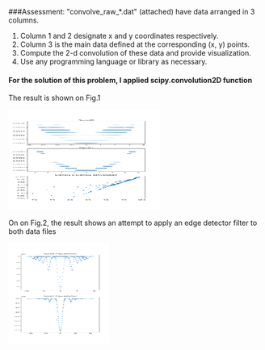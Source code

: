 ###Assessment: "convolve_raw_*.dat" (attached) have data arranged in 3 columns.
1) Column 1 and 2 designate x and y coordinates respectively. 
2) Column 3 is the main data defined at the corresponding (x, y) points.
3) Compute the 2-d convolution of these data and provide visualization.
4) Use any programming language or library as necessary.

#### For the solution of this problem, I applied scipy.convolution2D function

The result is shown on Fig.1

<img src="assessment_convolution.png"  alt="drawing"  width="300"  height="200"/> 

On on Fig.2, the result shows an attempt to apply an edge detector filter to both data files 

<img src="assessment_convolution2.png"  alt="drawing"  width="200"  height="200"/> 

